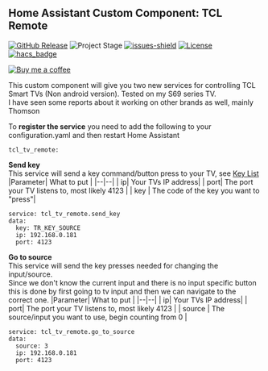 
  
## Home Assistant Custom Component: TCL Remote

[![GitHub Release][releases-shield]][releases]
![Project Stage][project-stage-shield]
[![issues-shield]](issues)
[![License][license-shield]](LICENSE.md)
[![hacs_badge][hacs-shield]][hacs]

[![Buy me a coffee][buymeacoffee-shield]][buymeacoffee]

This custom component will give you two new services for controlling TCL Smart TVs (Non android version). Tested on my S69 series TV.\
I have seen some reports about it working on other brands as well, mainly Thomson

To **register the service** you need to add the following to your configuration.yaml and then restart Home Assistant
```  
tcl_tv_remote:
```  


**Send key**\
This service will send a key command/button press to your TV, see [Key List](KEYS.md)
|Parameter| What to put |
|--|--|
| ip| Your TVs IP address|
| port| The port your TV listens to, most likely 4123 |
| key | The code of the key you want to "press"|
```  
service: tcl_tv_remote.send_key
data:
  key: TR_KEY_SOURCE
  ip: 192.168.0.181
  port: 4123

```  
**Go to source**\
This service will send the key presses needed for changing the input/source.\
Since we don't know the current input and there is no input specific button this is done by first going to tv input and then we can navigate to the correct one.
|Parameter| What to put |
|--|--|
| ip| Your TVs IP address|
| port| The port your TV listens to, most likely 4123 |
| source | The source/input you want to use, begin counting from 0  |

```
service: tcl_tv_remote.go_to_source
data:
  source: 3
  ip: 192.168.0.181
  port: 4123

```

[releases-shield]: https://img.shields.io/github/release/popeen/Home-Assistant-Custom-Component-TCL-Remote.svg
[releases]: https://github.com/popeen/Home-Assistant-Custom-Component-TCL-Remote/releases
[project-stage-shield]: https://img.shields.io/badge/project%20stage-ready%20for%20use-green.svg
[issues-shield]: https://img.shields.io/github/issues-raw/popeen/Home-Assistant-Custom-Component-TCL-Remote.svg
[license-shield]: https://img.shields.io/github/license/popeen/Home-Assistant-Custom-Component-TCL-Remote.svg
[hacs-shield]: https://img.shields.io/badge/HACS-Default-41BDF5.svg
[hacs]: https://github.com/custom-components/hacs
[buymeacoffee-shield]: https://www.buymeacoffee.com/assets/img/guidelines/download-assets-sm-2.svg
[buymeacoffee]: https://www.buymeacoffee.com/popeen
